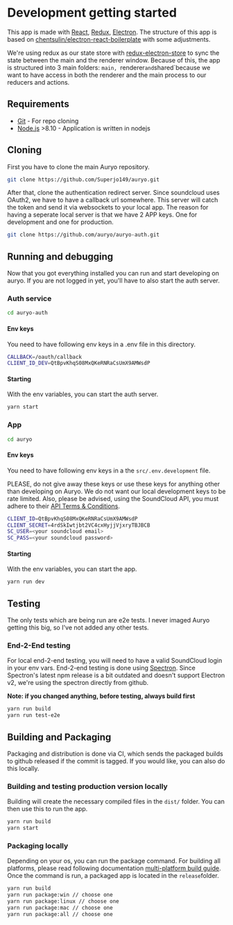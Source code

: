 # Development getting started

This app is made with [React](https://reactjs.org/), [Redux](https://redux.js.org), [Electron](electronjs.org). The structure of this app is based on [chentsulin/electron-react-boilerplate](https://github.com/chentsulin/electron-react-boilerplate) with some adjustments.

We're using redux as our state store with [redux-electron-store](https://github.com/samiskin/redux-electron-store) to sync the state between the main and the renderer window. Because of this, the app is structured into 3 main folders: `main, `renderer` and `shared`because we want to have access in both the renderer and the main process to our reducers and actions.

## Requirements

* [Git](http://git-scm.com/) - For repo cloning
* [Node.js](http://nodejs.org/) >8.10 - Application is written in nodejs

## Cloning

First you have to clone the main Auryo repository.

```sh
git clone https://github.com/Superjo149/auryo.git
```
After that, clone the authentication redirect server. Since soundcloud uses OAuth2, we have to have a callback url somewhere. This server will catch the token and send it via websockets to your local app. The reason for having a seperate local server is that we have 2 APP keys. One for development and one for production.
```sh
git clone https://github.com/auryo/auryo-auth.git
```

## Running and debugging

Now that you got everything installed you can run and start developing on auryo. If you are not logged in yet, you'll have to also start the auth server.

### Auth service
```sh
cd auryo-auth
```
#### Env keys
You need to have following env keys in a .env file in this directory.

```sh
CALLBACK=/oauth/callback
CLIENT_ID_DEV=QtBpvKhqS08MxQKeRNRaCsUmX9AMWsdP

```
#### Starting
With the env variables, you can start the auth server.

```sh
yarn start
```

### App
```sh
cd auryo
```
#### Env keys
You need to have following env keys in a the `src/.env.development` file.

PLEASE, do not give away these keys or use these keys for anything other than developing on Auryo. We do not want our local development keys to be rate limited. Also, please be advised, using the SoundCloud API, you must adhere to their [API Terms & Conditions](https://developers.soundcloud.com/docs/api/terms-of-use).
```sh
CLIENT_ID=QtBpvKhqS08MxQKeRNRaCsUmX9AMWsdP
CLIENT_SECRET=4rdSkIwtjbt2VC4cxHyjjVjxryTBJBCB
SC_USER=<your soundcloud email>
SC_PASS=<your soundcloud password>

```
#### Starting
With the env variables, you can start the app.

```sh
yarn run dev
```

## Testing
The only tests which are being run are e2e tests. I never imaged Auryo getting this big, so I've not added any other tests.
### End-2-End testing
For local end-2-end testing, you will need to have a valid SoundCloud login in your env vars. End-2-end testing is done using [Spectron](https://github.com/electron/spectron). Since Spectron's latest npm release is a bit outdated and doesn't support Electron v2, we're using the spectron directly from github.

**Note: if you changed anything, before testing, always build first**

```sh
yarn run build
yarn run test-e2e
```

## Building and Packaging
Packaging and distribution is done via CI, which sends the packaged builds to github released if the commit is tagged. If you would like, you can also do this locally.

### Building and testing production version locally
Building will create the necessary compiled files in the `dist/` folder. You can then use this to run the app.

```sh
yarn run build
yarn start
```

### Packaging locally
Depending on your os, you can run the package command. For building all platforms, please read following documentation [multi-platform build guide](https://www.electron.build/multi-platform-build). Once the command is run, a packaged app is located in the `release`folder.

```sh
yarn run build
yarn run package:win // choose one
yarn run package:linux // choose one
yarn run package:mac // choose one
yarn run package:all // choose one
```
